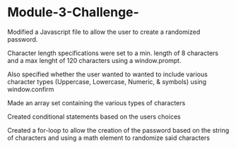 # Module-3-Challenge-

Modified a Javascript file to allow the user to create a randomized password. 

Character length specifications were set to a min. length of 8 characters and a max lenght of 120 characters using a window.prompt. 

Also specified whether the user wanted to wanted to include various character types (Uppercase, Lowercase, Numeric, & symbols) using window.confirm 

Made an array set containing the various types of characters

Created conditional statements based on the users choices

Created a for-loop to allow the creation of the password based on the string of characters and using a math element to randomize said characters
